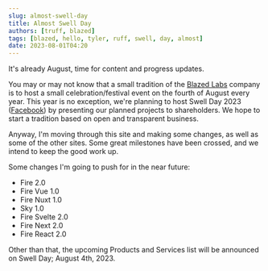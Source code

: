```yaml
---
slug: almost-swell-day
title: Almost Swell Day
authors: [truff, blazed]
tags: [blazed, hello, tyler, ruff, swell, day, almost]
date: 2023-08-01T04:20
---
```


It's already August, time for content and progress updates.

<!--truncate-->

You may or may not know that a small tradition of the [Blazed Labs](https://blazedlabs.com/) company is to host a small celebration/festival event on the fourth of August every year. This year is no exception, we're planning to host Swell Day 2023 ([Facebook](https://www.facebook.com/events/3009575922684756)) by presenting our planned projects to shareholders. We hope to start a tradition based on open and transparent business.

Anyway, I'm moving through this site and making some changes, as well as some of the other sites. Some great milestones have been crossed, and we intend to keep the good work up.

Some changes I'm going to push for in the near future:
* Fire 2.0
* Fire Vue 1.0
* Fire Nuxt 1.0
* Sky 1.0
* Fire Svelte 2.0
* Fire Next 2.0
* Fire React 2.0

Other than that, the upcoming Products and Services list will be announced on Swell Day; August 4th, 2023.